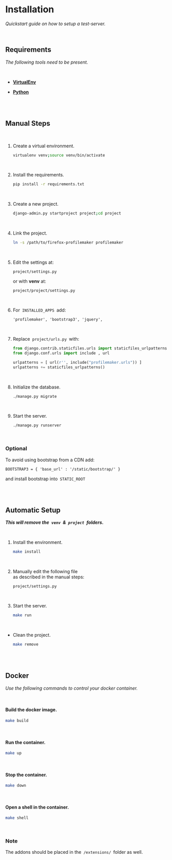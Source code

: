 
# Installation

*Quickstart guide on how to setup a test-server.*

<br>

## Requirements

*The following tools need to be present.*

<br>

-   **[VirtualEnv]**

-   **[Python]**

<br>
<br>

## Manual Steps

<br>

1.  Create a virtual environment.

    ```sh
    virtualenv venv;source venv/bin/activate
    ```
    
    <br>
    
2.  Install the requirements.

    ```sh
    pip install -r requirements.txt
    ```
    
    <br>
    
3.  Create a new project.

    ```sh
    django-admin.py startproject project;cd project
    ```
    
    <br>
    
4.  Link the project.

    ```sh
    ln -s /path/to/firefox-profilemaker profilemaker
    ```
    
    <br>
    
5.  Edit the settings at:

    `project/settings.py`
    
    or with **venv** at:
    
    `project/project/settings.py`
    
    <br>
    
6.  For  `INSTALLED_APPS`  add:
    
    ```
    'profilemaker', 'bootstrap3', 'jquery',
    ```
    
    <br>
    
7.  Replace  `project/urls.py`  with:

    ```python
    from django.contrib.staticfiles.urls import staticfiles_urlpatterns
    from django.conf.urls import include , url

    urlpatterns = [ url(r'', include("profilemaker.urls")) ]
    urlpatterns += staticfiles_urlpatterns()
    ```
    
    <br>
    
8.  Initialize the database.

    ```sh
    ./manage.py migrate
    ```
    
    <br>
    
9.  Start the server.
    
    ```sh
    ./manage.py runserver
    ```
    
<br>

### Optional

To avoid using bootstrap from a CDN add:

```
BOOTSTRAP3 = { 'base_url' : '/static/bootstrap/' }
```

and install bootstrap into  `STATIC_ROOT`

<br>
<br>

## Automatic Setup

***This will remove the  `venv`  &  `project`  folders.***

<br>

1.  Install the environment.

    ```sh
    make install
    ```
    
    <br>
    
2.  Manually edit the following file <br>
    as described in the manual steps:

    `project/settings.py`
    
    <br>
    
3.  Start the server.

    ```sh
    make run
    ```
    
    <br>
    
-   Clean the project.

    ```sh
    make remove
    ```

<br>
<br>

## Docker

*Use the following commands to control your docker container.*

<br>

#### Build the docker image.

```sh
make build
```

<br>

#### Run the container.

```sh
make up
```

<br>

#### Stop the container.

```sh
make down
```

<br>

#### Open a shell in the container.

```sh
make shell
```

<br>

### Note

The addons should be placed in the  `/extensions/`  folder as well.

<br>


<!----------------------------------------------------------------------------->

[VirtualEnv]: https://virtualenv.pypa.io/en/latest/
[Python]: https://www.python.org/
